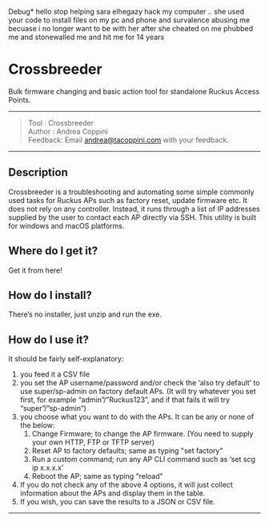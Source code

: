 Debug*
hello stop helping sara elhegazy hack my computer .. she used your code to install files on my pc and phone and survalence abusing me becuase i no longer want to be with her after she cheated on me phubbed me and stonewalled me and hit me for 14 years
# Crossbreeder #

Bulk firmware changing and basic action tool for standalone Ruckus Access Points.

----------
> Tool    : Crossbreeder<br>
> Author  : Andrea Coppini<br>
> Feedback: Email andrea@tacoppini.com with your feedback.<br>
----------
## Description ##

Crossbreeder is a troubleshooting and automating some simple 
commonly used tasks for Ruckus APs such as factory reset, update firmware etc.
It does not rely on any controller.  Instead, it runs through a list of IP
addresses supplied by the user to contact each AP directly via SSH.
This utility is built for windows and macOS platforms.

## Where do I get it? ##

Get it from here!

## How do I install? ##

There’s no installer, just unzip and run the exe.

## How do I use it? ##

It should be fairly self-explanatory:


1. you feed it a CSV file
1. you set the AP username/password and/or check the ‘also try default’ to use super/sp-admin on factory default APs. (It will try whatever you set first, for example “admin”/”Ruckus123”, and if that fails it will try “super”/”sp-admin”)
1. you choose what you want to do with the APs.  It can be any or none of the below:
	1. Change Firmware; to change the AP firmware. (You need to supply your own HTTP, FTP or TFTP server)
	1. Reset AP to factory defaults; same as typing "set factory"
	1. Run a custom command; run any AP CLI command such as ‘set scg ip x.x.x.x’
	1. Reboot the AP; same as typing "reload"
1. If you do not check any of the above 4 options, it will just collect information about the APs and display them in the table.
1. If you wish, you can save the results to a JSON or CSV file.

----------
